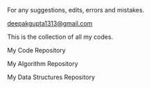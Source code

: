For any suggestions, edits, errors and mistakes.

deepakgupta1313@gmail.com



This is the collection of all my codes.

My Code Repository

My Algorithm Repository

My Data Structures Repository
